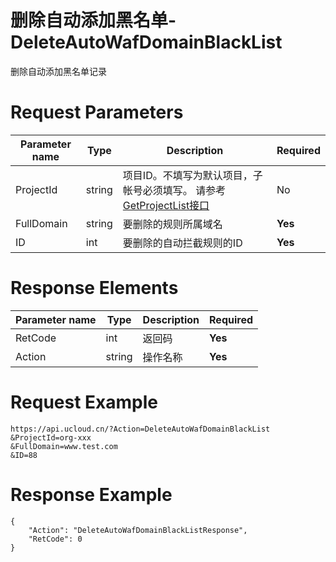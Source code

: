 # 删除自动添加黑名单-DeleteAutoWafDomainBlackList

删除自动添加黑名单记录

# Request Parameters
|Parameter name|Type|Description|Required|
|---|---|---|---|
|ProjectId|string|	项目ID。不填写为默认项目，子帐号必须填写。 请参考[GetProjectList接口](api/summary/get_project_list)|No|
|FullDomain|string|要删除的规则所属域名|**Yes**|
|ID|int|要删除的自动拦截规则的ID|**Yes**|

# Response Elements
|Parameter name|Type|Description|Required|
|---|---|---|---|
|RetCode|int|返回码|**Yes**|
|Action|string|操作名称|**Yes**|

# Request Example
```
https://api.ucloud.cn/?Action=DeleteAutoWafDomainBlackList
&ProjectId=org-xxx
&FullDomain=www.test.com
&ID=88
```

# Response Example
```
{
    "Action": "DeleteAutoWafDomainBlackListResponse", 
    "RetCode": 0
}
```

